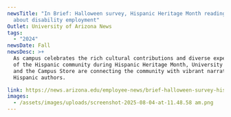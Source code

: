 ```yaml
---
newsTitle: "In Brief: Halloween survey, Hispanic Heritage Month reading, learn
  about disability employment"
Outlet: University of Arizona News
tags:
  - "2024"
newsDate: Fall
newsDesc: >+
  As campus celebrates the rich cultural contributions and diverse experiences
  of the Hispanic community during Hispanic Heritage Month, University Libraries
  and the Campus Store are connecting the community with vibrant narratives from
  Hispanic authors.

link: https://news.arizona.edu/employee-news/brief-halloween-survey-hispanic-heritage-month-reading-learn-about-disability
images:
  - /assets/images/uploads/screenshot-2025-08-04-at-11.48.58 am.png
---
```

